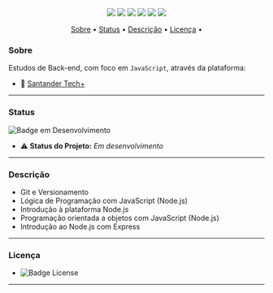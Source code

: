 <p align="center">
<img src="https://img.shields.io/static/v1?label=JavaScript&message=Backend&color=blue&style=flat&logo=JavaScript">
<!--<img src="http://img.shields.io/static/v1?label=CSS&message=Framework&color=red&style=flat&logo=CSS3">-->
<img src="https://img.shields.io/github/commits-since/daiccordeiro/Trilha-Santander-Tech-Backend-2024/v1.0.svg">
<!--
<img src="https://img.shields.io/github/forks/daiccordeiro/Trilha-Santander-Tech-Backend-2024">
<img src="https://img.shields.io/github/stars/daiccordeiro/Trilha-Santander-Tech-Backend-2024">
 -->
<img src="https://img.shields.io/github/last-commit/daiccordeiro/Trilha-Santander-Tech-Backend-2024">
<img src="https://img.shields.io/github/license/daiccordeiro/Trilha-Santander-Tech-Backend-2024">
<img src="http://img.shields.io/static/v1?label=License&message=MIT&color=GREEN&style=flat&logo=MIT"> 
<img src="http://img.shields.io/static/v1?label=Status&message=Em%20Desenvolvimento&color=yellow&style=flat&logo">
</p>

<!--<p align="center">
<img src="https://raw.githubusercontent.com/daiccordeiro/midias/main/imgs/banner-github/banner-html.png" alt="banner-html-css" width=850 height=350>
</p>-->

<p align="center">
 <a href="#sobre">Sobre</a> • 
 <a href="#status">Status</a> •
 <a href="#descrição">Descrição</a> • 
 <a href="#licença">Licença</a> • 
</p>

### Sobre
Estudos de Back-end, com foco em `JavaScript`, através da plataforma:
- :rocket: [Santander Tech+](https://santander.ada.tech/)
---

### Status
![Badge em Desenvolvimento](http://img.shields.io/static/v1?label=Status&message=Em%20Desenvolvimento&color=yellow&style=flat&logo)
- :warning: **Status do Projeto:** *Em desenvolvimento*
--- 

### Descrição
- Git e Versionamento
- Lógica de Programação com JavaScript (Node.js)
- Introdução à plataforma Node.js
- Programação orientada a objetos com JavaScript (Node.js)
- Introdução ao Node.js com Express
---

### Licença
- ![Badge License](http://img.shields.io/static/v1?label=License&message=MIT&color=GREEN&style=flat&logo=MIT)
---
